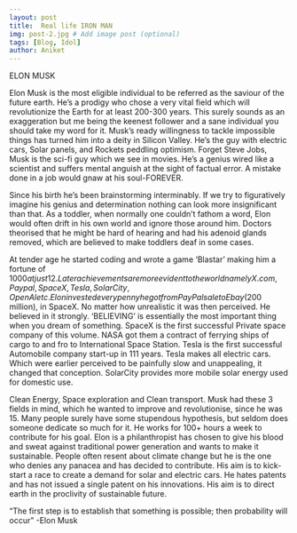 ```yaml
---
layout: post
title:  Real life IRON MAN
img: post-2.jpg # Add image post (optional)
tags: [Blog, Idol]
author: Aniket
---
```

ELON MUSK
                                                      
Elon Musk is the most eligible individual to be referred as the saviour of the future earth. He’s a prodigy who chose a very vital field which will revolutionize the Earth for at least 200-300 years. This surely sounds as an exaggeration but me being the keenest follower and a sane individual you should take my word for it. Musk’s ready willingness to tackle impossible things has turned him into a deity in Silicon Valley. He’s the guy with electric cars, Solar panels, and Rockets peddling optimism. Forget Steve Jobs, Musk is the sci-fi guy which we see in movies. He’s a genius wired like a scientist and suffers mental anguish at the sight of factual error. A mistake done in a job would gnaw at his soul-FOREVER.

Since his birth he’s been brainstorming interminably. If we try to figuratively imagine his genius and determination nothing can look more insignificant than that. As a toddler, when normally one couldn’t fathom a word, Elon would often drift in his own world and ignore those around him. Doctors theorised that he might be hard of hearing and had his adenoid glands removed, which are believed to make toddlers deaf in some cases.

At tender age he started coding and wrote a game ‘Blastar’ making him a fortune of $1000 at just 12. Later achievements are more evident to the world namely X.com, Paypal, SpaceX, Tesla, SolarCity, OpenAI etc. Elon invested every penny he got from PayPal sale to Ebay ($200 million), in SpaceX. No matter how unrealistic it was then perceived. He believed in it strongly. ‘BELIEVING’ is essentially the most important thing when you dream of something. SpaceX is the first successful Private space company of this volume. NASA got them a contract of ferrying ships of cargo to and fro to International Space Station. Tesla is the first successful Automobile company start-up in 111 years. Tesla makes all electric cars. Which were earlier perceived to be painfully slow and unappealing, it changed that conception. SolarCity provides more mobile solar energy used for domestic use.

Clean Energy, Space exploration and Clean transport. Musk had these 3 fields in mind, which he wanted to improve and revolutionise, since he was 15. Many people surely have some stupendous hypothesis, but seldom does someone dedicate so much for it. He works for 100+ hours a week to contribute for his goal. Elon is a philanthropist has chosen to give his blood and sweat against traditional power generation and wants to make it sustainable. People often resent about climate change but he is the one who denies any panacea and has decided to contribute. His aim is to kick-start a race to create a demand for solar and electric cars. He hates patents and has not issued a single patent on his innovations. His aim is to direct earth in the proclivity of sustainable future.

“The first step is to establish that something is possible; then probability will occur” -Elon Musk

                                     
